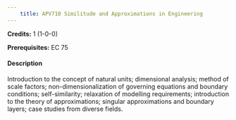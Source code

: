 ```yaml
---
    title: APV710 Similitude and Approximations in Engineering
---
```

**Credits:** 1 (1-0-0)



**Prerequisites:** EC 75

#### Description 
Introduction to the concept of natural units; dimensional analysis; method of scale factors; non-dimensionalization of governing equations and boundary conditions; self-similarity; relaxation of modelling requirements; introduction to the theory of approximations; singular approximations and boundary layers; case studies from diverse fields.